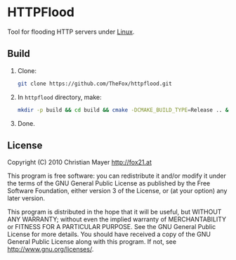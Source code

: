 # HTTPFlood

Tool for flooding HTTP servers under [Linux](http://www.linux.org/).

## Build

1. Clone:
	
	```bash
	git clone https://github.com/TheFox/httpflood.git
	```

2. In `httpflood` directory, make:
	
	```bash
	mkdir -p build && cd build && cmake -DCMAKE_BUILD_TYPE=Release .. && make && make test
	```

3. Done.

## License

Copyright (C) 2010 Christian Mayer <http://fox21.at>

This program is free software: you can redistribute it and/or modify it under the terms of the GNU General Public License as published by the Free Software Foundation, either version 3 of the License, or (at your option) any later version.

This program is distributed in the hope that it will be useful, but WITHOUT ANY WARRANTY; without even the implied warranty of MERCHANTABILITY or FITNESS FOR A PARTICULAR PURPOSE. See the GNU General Public License for more details. You should have received a copy of the GNU General Public License along with this program. If not, see <http://www.gnu.org/licenses/>.
